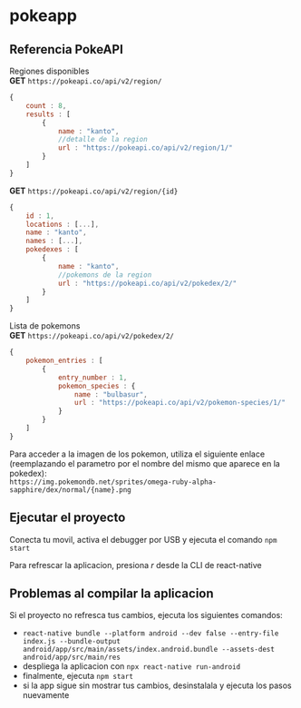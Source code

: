 # pokeapp

## Referencia PokeAPI

Regiones disponibles  
**GET** `https://pokeapi.co/api/v2/region/`  
```javascript
{
    count : 8,
    results : [
        {
            name : "kanto",
            //detalle de la region
            url : "https://pokeapi.co/api/v2/region/1/"
        }
    ]
}
```
**GET** `https://pokeapi.co/api/v2/region/{id}`

```javascript
{
    id : 1,
    locations : [...],
    name : "kanto",
    names : [...],
    pokedexes : [
        {
            name : "kanto",
            //pokemons de la region
            url : "https://pokeapi.co/api/v2/pokedex/2/" 
        }
    ]
}

```

Lista de pokemons  
**GET** `https://pokeapi.co/api/v2/pokedex/2/`

```javascript
{
    pokemon_entries : [
        {
            entry_number : 1,
            pokemon_species : {
                name : "bulbasur",
                url : "https://pokeapi.co/api/v2/pokemon-species/1/"
            }
        }
    ]
}
```

Para acceder a la imagen de los pokemon, utiliza el siguiente enlace (reemplazando el parametro por el nombre del mismo que aparece en la pokedex):  
`https://img.pokemondb.net/sprites/omega-ruby-alpha-sapphire/dex/normal/{name}.png`  

## Ejecutar el proyecto
Conecta tu movil, activa el debugger por USB y ejecuta el comando `npm start`

Para refrescar la aplicacion, presiona *r* desde la CLI de react-native

## Problemas al compilar la aplicacion
Si el proyecto no refresca tus cambios, ejecuta los siguientes comandos:
- `react-native bundle --platform android --dev false --entry-file index.js --bundle-output android/app/src/main/assets/index.android.bundle --assets-dest android/app/src/main/res`
- despliega la aplicacion con `npx react-native run-android`
- finalmente, ejecuta `npm start`
- si la app sigue sin mostrar tus cambios, desinstalala y ejecuta los pasos nuevamente


